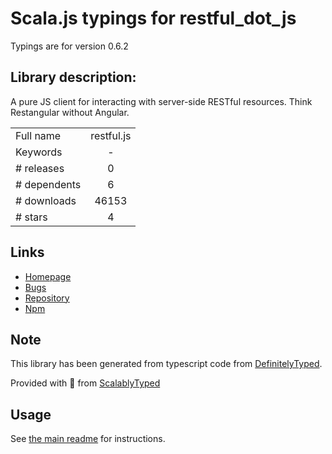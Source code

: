 
# Scala.js typings for restful_dot_js

Typings are for version 0.6.2

## Library description:
A pure JS client for interacting with server-side RESTful resources. Think Restangular without Angular.

|                    |                 |
| ------------------ | :-------------: |
| Full name          | restful.js |
| Keywords           | - |
| # releases         | 0 |
| # dependents       | 6 |
| # downloads        | 46153 |
| # stars            | 4 |

## Links
- [Homepage](https://github.com/marmelab/restful.js#readme)
- [Bugs](https://github.com/marmelab/restful.js/issues)
- [Repository](https://github.com/marmelab/restful.js)
- [Npm](https://www.npmjs.com/package/restful.js)
    


## Note
This library has been generated from typescript code from [DefinitelyTyped](https://definitelytyped.org).

Provided with :purple_heart: from [ScalablyTyped](https://github.com/oyvindberg/ScalablyTyped)

## Usage
See [the main readme](../../readme.md) for instructions.



